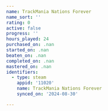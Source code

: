 ```yaml
---
name: TrackMania Nations Forever
name_sort: ''
rating: 0
active: false
progress: ''
hours_played: 24
purchased_on: .nan
started_on: .nan
beaten_on: .nan
completed_on: .nan
mastered_on: .nan
identifiers:
  - type: steam
    appid: '11020'
    name: TrackMania Nations Forever
    synced_on: '2024-08-30'

---
```

